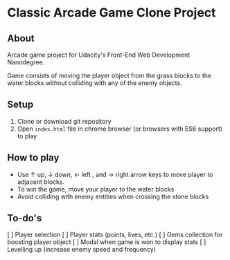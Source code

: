 # Classic Arcade Game Clone Project

## About

Arcade game project for Udacity's Front-End Web Development Nanodegree.

Game consists of moving the player object from the grass blocks to the water blocks without colliding with any of the enemy objects.

## Setup

1. Clone or download git repository
2. Open `index.html` file in chrome browser (or browsers with ES6 support) to play

## How to play

- Use &uarr; up, &darr; down, &larr; left , and &rarr; right arrow keys to move player to adjacent blocks.
- To win the game, move your player to the water blocks
- Avoid colliding with enemy entities when crossing the stone blocks

## To-do's

[ ] Player selection
[ ] Player stats (points, lives, etc.)
[ ] Gems collection for boosting player object
[ ] Modal when game is won to display stats
[ ] Levelling up (increase enemy speed and frequency)

